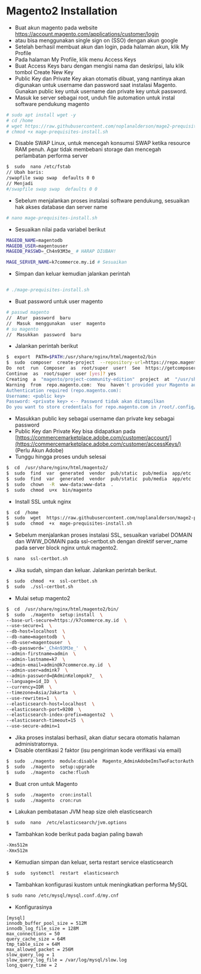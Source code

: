 # Magento2 Installation

- Buat akun magento pada website https://account.magento.com/applications/customer/login
- atau bisa menggunakan single sign on (SSO) dengan akun google
- Setelah berhasil membuat akun dan login, pada halaman akun, klik My Profile
- Pada halaman My Profile, klik menu Access Keys
- Buat Access Keys baru dengan mengisi nama dan deskripsi, lalu klik tombol Create New Key
- Public Key dan Private Key akan otomatis dibuat, yang nantinya akan digunakan untuk username dan password saat instalasi Magento. Gunakan public key untuk username dan private key untuk password.
- Masuk ke server sebagai root, unduh file automation untuk instal software pendukung magento

  
```bash
# sudo apt install wget -y
# cd /home
# wget https://raw.githubusercontent.com/noplanalderson/mage2-prequisites-installation/refs/heads/main/mage-prequisites-install.sh
# chmod +x mage-prequisites-install.sh
```

- Disable SWAP Linux, untuk mencegah konsumsi SWAP ketika resource RAM penuh. Agar tidak membebani storage dan mencegah perlambatan performa server
```bash
$  sudo  nano /etc/fstab
// Ubah baris:
/swapfile swap swap  defaults 0 0
// Menjadi
#/swapfile swap swap  defaults 0 0
```

- Sebelum menjalankan proses instalasi software pendukung, sesuaikan hak akses database dan server name

```bash
# nano mage-prequisites-install.sh
```

- Sesuaikan nilai pada variabel berikut
```bash
MAGEDB_NAME=magentodb
MAGEDB_USER=magentouser
MAGEDB_PASSWD=_Ch4n93M3e_ # HARAP DIUBAH!

MAGE_SERVER_NAME=k7commerce.my.id # Sesuaikan
```

- Simpan dan keluar kemudian jalankan perintah

```bash

# ./mage-prequisites-install.sh

```

- Buat password untuk user magento
```bash
# passwd magento
//  Atur  password  baru
//  Masuk  menggunakan  user  magento
# su magento
//  Masukkan  password  baru
```

- Jalankan perintah berikut
```bash
$  export  PATH=$PATH:/usr/share/nginx/html/magento2/bin
$  sudo  composer  create-project  --repository-url=https://repo.magento.com/  magento/project-community-edition  /usr/share/nginx/html/magento2/
Do  not  run  Composer  as  root/super  user!  See  https://getcomposer.org/root  for  details
Continue  as  root/super  user [yes]? yes
Creating  a  "magento/project-community-edition"  project  at  "/usr/share/nginx/html/magento2"
Warning  from  repo.magento.com:  You  haven't provided your Magento authentication keys. For instructions, visit https://devdocs.magento.com/guides/v2.3/install-gde/prereq/connect-auth.html
Authentication required (repo.magento.com):
Username: <public key>
Password: <private key> <-- Password tidak akan ditampilkan
Do you want to store credentials for repo.magento.com in /root/.config/composer/auth.json ? [Yn] Y
```

- Masukkan public key sebagai username dan private key sebagai password
- Public Key dan Private Key bisa didapatkan pada [https://commercemarketplace.adobe.com/customer/account/](https://commercemarketplace.adobe.com/customer/accessKeys/) (Perlu Akun Adobe)
- Tunggu hingga proses unduh selesai

```bash
$  cd  /usr/share/nginx/html/magento2/
$  sudo  find  var  generated  vendor  pub/static  pub/media  app/etc  -type  f  -exec  chmod  g+w  {}  +
$  sudo  find  var  generated  vendor  pub/static  pub/media  app/etc  -type  d  -exec  chmod  g+ws  {}  +
$  sudo  chown  -R  www-data:www-data  .
$  sudo  chmod  u+x  bin/magento
```
- Install SSL untuk nginx
```bash
$  cd  /home
$  sudo  wget  https://raw.githubusercontent.com/noplanalderson/mage2-prequisites-installation/refs/heads/main/ssl-certbot.sh
$  sudo  chmod  +x  mage-prequisites-install.sh
```
- Sebelum menjalankan proses instalasi SSL, sesuaikan variabel DOMAIN dan WWW_DOMAIN pada ssl-certbot.sh dengan direktif server_name pada server block nginx untuk magento2.
```bash
$  nano  ssl-certbot.sh
```
- Jika sudah, simpan dan keluar. Jalankan perintah berikut.
```bash
$  sudo  chmod  +x  ssl-certbot.sh
$  sudo  ./ssl-certbot.sh
```
- Mulai setup magento2
```bash
$  cd  /usr/share/nginx/html/magento2/bin/
$  sudo  ./magento  setup:install  \
--base-url-secure=https://k7commerce.my.id  \
--use-secure=1  \
--db-host=localhost  \
--db-name=magentodb  \
--db-user=magentouser  \
--db-password='_Ch4n93M3e_'  \
--admin-firstname=admin  \
--admin-lastname=k7  \
--admin-email=admin@k7commerce.my.id  \
--admin-user=admink7  \
--admin-password=@AdminKelompok7_  \
--language=id_ID  \
--currency=IDR  \
--timezone=Asia/Jakarta  \
--use-rewrites=1  \
--elasticsearch-host=localhost  \
--elasticsearch-port=9200  \
--elasticsearch-index-prefix=magento2  \
--elasticsearch-timeout=15  \
--use-secure-admin=1
```
- Jika proses instalasi berhasil, akan diatur secara otomatis halaman administratornya.
- Disable otentikasi 2 faktor (isu pengiriman kode verifikasi via email)
```bash
$  sudo  ./magento  module:disable  Magento_AdminAdobeImsTwoFactorAuth  Magento_TwoFactorAuth
$  sudo  ./magento  setup:upgrade
$  sudo  ./magento  cache:flush
```
- Buat cron untuk Magento
```bash
$  sudo  ./magento  cron:install
$  sudo  ./magento  cron:run
```  
- Lakukan pembatasan JVM heap size oleh elasticsearch
```bash
$  sudo  nano  /etc/elasticsearch/jvm.options
```
- Tambahkan kode berikut pada bagian paling bawah
```bash
-Xms512m
-Xmx512m
```
- Kemudian simpan dan keluar, serta restart service elasticsearch
```bash
$  sudo  systemctl  restart  elasticsearch
```
- Tambahkan konfigurasi kustom untuk meningkatkan performa MySQL
```bash
$ sudo nano /etc/mysql/mysql.conf.d/my.cnf
```
- Konfigurasinya
```
[mysql]
innodb_buffer_pool_size = 512M
innodb_log_file_size = 128M
max_connections = 50
query_cache_size = 64M
tmp_table_size = 64M
max_allowed_packet = 256M
slow_query_log = 1
slow_query_log_file = /var/log/mysql/slow.log
long_query_time = 2
```
